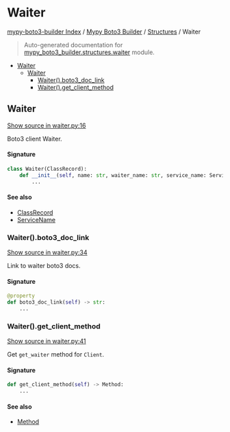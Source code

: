 # Waiter

[mypy-boto3-builder Index](../../README.md#mypy-boto3-builder-index) /
[Mypy Boto3 Builder](../index.md#mypy-boto3-builder) /
[Structures](./index.md#structures) /
Waiter

> Auto-generated documentation for [mypy_boto3_builder.structures.waiter](https://github.com/youtype/mypy_boto3_builder/blob/main/mypy_boto3_builder/structures/waiter.py) module.

- [Waiter](#waiter)
  - [Waiter](#waiter-1)
    - [Waiter().boto3_doc_link](#waiter()boto3_doc_link)
    - [Waiter().get_client_method](#waiter()get_client_method)

## Waiter

[Show source in waiter.py:16](https://github.com/youtype/mypy_boto3_builder/blob/main/mypy_boto3_builder/structures/waiter.py#L16)

Boto3 client Waiter.

#### Signature

```python
class Waiter(ClassRecord):
    def __init__(self, name: str, waiter_name: str, service_name: ServiceName):
        ...
```

#### See also

- [ClassRecord](./class_record.md#classrecord)
- [ServiceName](../service_name.md#servicename)

### Waiter().boto3_doc_link

[Show source in waiter.py:34](https://github.com/youtype/mypy_boto3_builder/blob/main/mypy_boto3_builder/structures/waiter.py#L34)

Link to waiter boto3 docs.

#### Signature

```python
@property
def boto3_doc_link(self) -> str:
    ...
```

### Waiter().get_client_method

[Show source in waiter.py:41](https://github.com/youtype/mypy_boto3_builder/blob/main/mypy_boto3_builder/structures/waiter.py#L41)

Get `get_waiter` method for `Client`.

#### Signature

```python
def get_client_method(self) -> Method:
    ...
```

#### See also

- [Method](./method.md#method)


